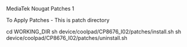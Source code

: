 MediaTek Nougat Patches 1

To Apply Patches -
This is patch directory

cd WORKING_DIR
sh device/coolpad/CP8676_I02/patches/install.sh
sh device/coolpad/CP8676_I02/patches/uninstall.sh
